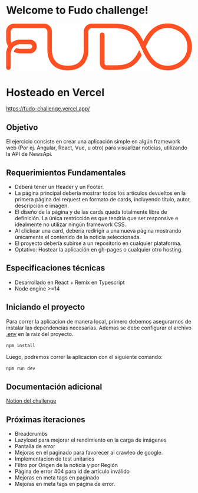 # Welcome to Fudo challenge!
![fudo logo](https://github.com/hernnanvera/fudo-challenge/blob/main/public/icons/logo-fudo.png)

# Hosteado en Vercel
https://fudo-challenge.vercel.app/

## Objetivo
El ejercicio consiste en crear una aplicación simple en algún framework web (Por ej.
Angular, React, Vue, u otro) para visualizar noticias, utilizando la API de NewsApi.

## Requerimientos Fundamentales
 - Deberá tener un Header y un Footer.
 - La página principal debería mostrar todos los artículos devueltos en la primera
página del request en formato de cards, incluyendo título, autor, descripción e
imagen.
 -  El diseño de la página y de las cards queda totalmente libre de definición. La única
restricción es que tendría que ser responsive e idealmente no utilizar ningún
framework CSS.
 - Al clickear una card, debería redirigir a una nueva página mostrando únicamente el
contenido de la noticia seleccionada.
 - El proyecto debería subirse a un repositorio en cualquier plataforma.
 - Optativo: Hostear la aplicación en gh-pages o cualquier otro hosting.

## Especificaciones técnicas
 - Desarrollado en React + Remix en Typescript
 - Node engine >=14
  

## Iniciando el proyecto
Para correr la aplicacion de manera local, primero debemos asegurarnos de instalar las dependencias necesarias. Ademas se debe configurar el archivo [.env](https://drive.google.com/file/d/1RjF3P8yWbDLz5AEGpBzq9-WTAdsHuuak/view?usp=sharing) en la raiz del proyecto. 

```sh
npm install
```

Luego, podremos correr la aplicacion con el siguiente comando:

```sh
npm run dev
```

## Documentación adicional
[Notion del challenge](https://slime-operation-f35.notion.site/Fudo-Challenge-40e8f08dd71447698492ef9855d1794b)

## Próximas iteraciones
 - Breadcrumbs
 - Lazyload para mejorar el rendimiento en la carga de imágenes
 - Pantalla de error 
 - Mejoras en el paginado para favorecer al crawleo de google.
 - Implementacion de test unitarios
 - Filtro por Origen de la noticia y por Región
 - Página de error 404 para id de artículo inválido
 - Mejoras en meta tags en paginado
 - Mejoras en meta tags en página de error.
